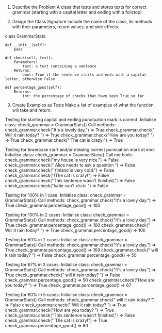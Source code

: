 1. Describe the Problem
A class that tests and stores texts for correct grammar (starting with a capital letter and ending with a fullstop)


2. Design the Class Signature
Include the name of the class, its methods with their parameters, return values, and side effects.

class GrammarStats:

    def __init__(self):
        pass
    
    def check(self, text):
        Parameters:
            text: a text containing a sentence
        Returns:
            bool: True if the sentence starts and ends with a capital letter, otherwise False

    def percentage_good(self):
        Returns:
            int: the percentage of checks that have been True so far


3. Create Examples as Tests
Make a list of examples of what the function will take and return.

Testing for starting capital and ending punctuation mark is correct:
    Initialise class:
        check_grammar = GrammarStats()
    Call methods:
        check_grammar.check("It's a lovely day.") => True
        check_grammar.check(" Will it rain today? ") => True
        check_grammar.check("How are you today? ") => True
        check_grammar.check(" The cat is crazy!") => True
    
Testing for lowercase start and/or missing correct puncuation mark at end:
    Initialise class:
        check_grammar = GrammarStats()
    Call methods:
        check_grammar.check("my house is very nice.") => False
        check_grammar.check(" Alice needs to ask a question ") => False
        check_grammar.check(" finland is very cold.") => False
        check_grammar.check("!The cat is crazy!") => False
        check_grammar.check("This sentence wasn't finished,") => False
        check_grammar.check("katie can't click: ") => False

Testing for 100% in 1 case:
    Initialise class:
        check_grammar = GrammarStats()
    Call methods:
        check_grammar.check("It's a lovely day.") => True
        check_grammar.percentage_good() => 100

Testing for 100% in 2 cases:
    Initialise class:
        check_grammar = GrammarStats()
    Call methods:
        check_grammar.check("It's a lovely day.") => True
        check_grammar.percentage_good() => 100
        check_grammar.check(" Will it rain today? ") => True
        check_grammar.percentage_good() => 100

Testing for 50% in 2 cases:
    Initialise class:
        check_grammar = GrammarStats()
    Call methods:
        check_grammar.check("It's a lovely day.") => True
        check_grammar.percentage_good() => 100
        check_grammar.check(" will it rain today? ") => False
        check_grammar.percentage_good() => 50

Testing for 67% in 3 cases:
    Initialise class:
        check_grammar = GrammarStats()
    Call methods:
        check_grammar.check("It's a lovely day.") => True
        check_grammar.check(" will it rain today? ") => False
        check_grammar.percentage_good() => 50
        check_grammar.check("How are you today? ") => True
        check_grammar.percentage_good() => 67

Testing for 60% in 5 cases:
    Initialise class:
        check_grammar = GrammarStats()
    Call methods:
        check_grammar.check(" will it rain today? ") => False
        check_grammar.check(" Will it rain today? ") => True
        check_grammar.check("How are you today? ") => True
        check_grammar.check("This sentence wasn't finished,") => False
        check_grammar.check(" The cat is crazy!") => True
        check_grammar.percentage_good() => 60